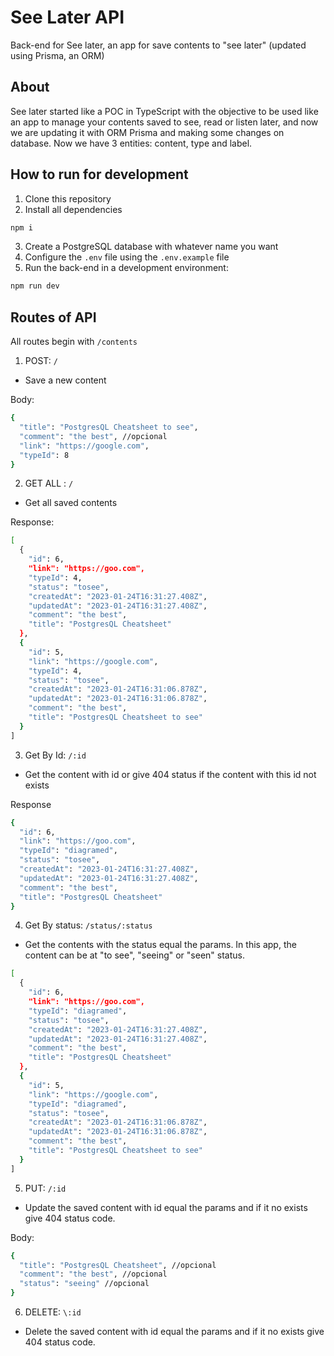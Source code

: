 # See Later API

Back-end for See later, an app for save contents to "see later" (updated using Prisma, an ORM)

## About

See later started like a POC in TypeScript with the objective to be used like an app to manage your contents saved to see, read or listen later, and now we are updating it with ORM Prisma and making some changes on database. Now we have 3 entities: content, type and label.

## How to run for development

1. Clone this repository
2. Install all dependencies

```bash
npm i
```

3. Create a PostgreSQL database with whatever name you want
4. Configure the `.env` file using the `.env.example` file 
5. Run the back-end in a development environment:

```bash
npm run dev
```
## Routes of API

All routes begin with `/contents`

1. POST: `/`
- Save a new content

Body: 
```bash
{
  "title": "PostgresQL Cheatsheet to see",
  "comment": "the best", //opcional
  "link": "https://google.com",
  "typeId": 8
}
```
2. GET ALL : `/`
- Get all saved contents 

Response: 
```bash
[
  {
    "id": 6,
    "link": "https://goo.com",
    "typeId": 4,
    "status": "tosee",
    "createdAt": "2023-01-24T16:31:27.408Z",
    "updatedAt": "2023-01-24T16:31:27.408Z",
    "comment": "the best",
    "title": "PostgresQL Cheatsheet"
  },
  {
    "id": 5,
    "link": "https://google.com",
    "typeId": 4,
    "status": "tosee",
    "createdAt": "2023-01-24T16:31:06.878Z",
    "updatedAt": "2023-01-24T16:31:06.878Z",
    "comment": "the best",
    "title": "PostgresQL Cheatsheet to see"
  }
]
```

3. Get By Id: `/:id`
- Get the content with id or give 404 status if the content with this id not exists

Response

```bash
{
  "id": 6,
  "link": "https://goo.com",
  "typeId": "diagramed",
  "status": "tosee",
  "createdAt": "2023-01-24T16:31:27.408Z",
  "updatedAt": "2023-01-24T16:31:27.408Z",
  "comment": "the best",
  "title": "PostgresQL Cheatsheet"
}
```

4. Get By status: `/status/:status`
- Get the contents with the status equal the params. In this app, the content can be at "to see", "seeing" or "seen" status.

```bash
[
  {
    "id": 6,
    "link": "https://goo.com",
    "typeId": "diagramed",
    "status": "tosee",
    "createdAt": "2023-01-24T16:31:27.408Z",
    "updatedAt": "2023-01-24T16:31:27.408Z",
    "comment": "the best",
    "title": "PostgresQL Cheatsheet"
  },
  {
    "id": 5,
    "link": "https://google.com",
    "typeId": "diagramed",
    "status": "tosee",
    "createdAt": "2023-01-24T16:31:06.878Z",
    "updatedAt": "2023-01-24T16:31:06.878Z",
    "comment": "the best",
    "title": "PostgresQL Cheatsheet to see"
  }
]
```

5. PUT: `/:id`
- Update the saved content with id equal the params and if it no exists give 404 status code.

Body:

```bash
{
  "title": "PostgresQL Cheatsheet", //opcional
  "comment": "the best", //opcional
  "status": "seeing" //opcional
}
```

6. DELETE: `\:id`
- Delete the saved content with id equal the params and if it no exists give 404 status code.

